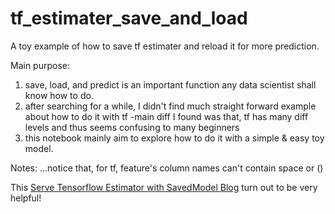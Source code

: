 # tf_estimater_save_and_load
A toy example of how to save tf estimater and reload it for more prediction.

Main purpose:
1. save, load, and predict is an important function any data scientist shall know how to do.
2. after searching for a while, I didn't find much straight forward example about how to do it with tf
    -main diff I found was that, tf has many diff levels and thus seems confusing to many beginners
3. this notebook mainly aim to explore how to do it with a simple & easy toy model.


Notes:
...notice that, for tf, feature's column names can't contain space or ()

This [Serve Tensorflow Estimator with SavedModel Blog](http://shzhangji.com/blog/2018/05/14/serve-tensorflow-estimator-with-savedmodel/) turn out to be very helpful!
